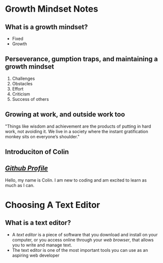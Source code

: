 # Growth Mindset Notes

## <strong>What is a growth mindset?</strong>
<ul> <li>Fixed</li> <li>Growth</li> </ul>

## <strong>Perseverance, gumption traps, and maintaining a growth mindset</strong>
<ol> <li>Challenges</li> <li>Obstacles</li> <li>Effort</li> <li>Criticism</li> <li>Success of others</li> </ol>

## <strong>Growing at work, and outside work too</strong>
<p>"Things like wisdom and achievement are the products of putting in hard work, not avoiding it. We live in a society where the instant gratification monkey sits on everyone’s shoulder."</p>

## <strong>Introduciton of Colin</strong>

## <em>[Github Profile](https://github.com/cjornes)</em>

<p>Hello, my name is Colin. I am new to coding and am excited to learn as much as I can.</p>

# Choosing A Text Editor

## What is a text editor?
<ul> <li> A <em>text editor</em> is a piece of software that you download and install on
   your computer, or you access online through your <em>web browser</em>, that
   allows you to write and manage text.</li> <li> The text editor is one of the most
   important tools you can use as an aspiring web developer </li> </ul>
